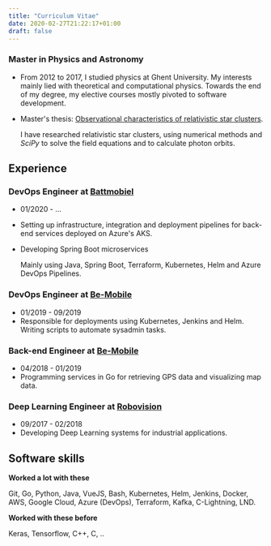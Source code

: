 ```yaml
---
title: "Curriculum Vitae"
date: 2020-02-27T21:22:17+01:00
draft: false
---
```

### Master in Physics and Astronomy
- From 2012 to 2017, I studied physics at Ghent University. My interests mainly lied with theoretical and computational physics.
Towards the end of my degree, my elective courses mostly pivoted to software development.


- Master's thesis: [Observational characteristics of relativistic star clusters](https://lib.ugent.be/fulltxt/RUG01/002/349/830/RUG01-002349830_2017_0001_AC.pdf).

    I have researched relativistic star clusters, using numerical methods and *SciPy* to solve the field equations and to calculate photon orbits.

## Experience
### DevOps Engineer at [Battmobiel](battmobiel.be)
- 01/2020 - ...
- Setting up infrastructure, integration and deployment pipelines for back-end services deployed on Azure's AKS.
- Developing Spring Boot microservices

  Mainly using Java, Spring Boot, Terraform, Kubernetes, Helm and Azure DevOps Pipelines.
### DevOps Engineer at [Be-Mobile](be-mobile.com)
- 01/2019 - 09/2019
- Responsible for deployments using Kubernetes, Jenkins and Helm. Writing scripts to automate sysadmin tasks.
### Back-end Engineer at [Be-Mobile](be-mobile.com)
- 04/2018 - 01/2019
- Programming services in Go for retrieving GPS data and visualizing map data.
### Deep Learning Engineer at [Robovision](robovision.ai)
- 09/2017 - 02/2018
- Developing Deep Learning systems for industrial applications.
## Software skills
**Worked a lot with these**

   Git, Go, Python, Java, VueJS, Bash, Kubernetes, Helm, Jenkins, Docker, AWS, Google Cloud, Azure (DevOps), Terraform, Kafka, C-Lightning, LND.

**Worked with these before**

  Keras, Tensorflow, C++, C, ..

